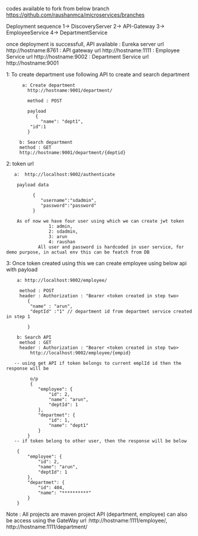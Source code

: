 codes available to fork from below branch
https://github.com/raushanmca/microservices/branches

Deployment sequence
1-> DiscoveryServer
2-> API-Gateway
3-> EmployeeService
4-> DepartmentService

once deployment is successfull, API available
: Eureka server url http://hostname:8761
: API gateway url http://hostname:1111
: Employee Service url http://hostname:9002
: Department Service url http://hostname:9001

1: To create department use following API to create and search department

          a: Create department
            http://hostname:9001/department/

            method : POST

            payload
               {
                 "name": "dept1",
             "id":1
            }

         b: Search department
         method : GET
         http://hostname:9001/department/{deptid}

2: token url

       a:  http://localhost:9002/authenticate

        payload data

              {
                 "username":"sdadmin",
                 "password":"password"
              }

        As of now we have four user using which we can create jwt token
                    1: admin,
                    2: sdadmin,
                    3: arun
                    4: raushan
                All user and password is hardcoded in user service, for demo purpose, in actual env this can be featch from DB

3: Once token created using this we can create employee using below api with payload

        a: http://localhost:9002/employee/

         method : POST
         header : Authorization : "Bearer <token created in step two>
            {
             "name" : "arun",
             "deptId" :"1" // department id from departmet service created in step 1

            }

        b: Search API
         method : GET
         header : Authorization : "Bearer <token created in step two>
             http://localhost:9002/employee/{empid}

       -- using get API if token belongs to current emplId id then the response will be

             o/p
             {
                "employee": {
                    "id": 2,
                    "name": "arun",
                    "deptId": 1
                },
                "departmet": {
                    "id": 1,
                    "name": "dept1"
                }
            }
       -- if token belong to other user, then the response will be below

        {
            "employee": {
                "id": 2,
                "name": "arun",
                "deptId": 1
            },
            "departmet": {
                "id": 404,
                "name": "**********"
            }
        }

Note : All projects are maven project
API (department, employee) can also be access using the GateWay url :http://hostname:1111/employee/, http://hostname:1111/department/
